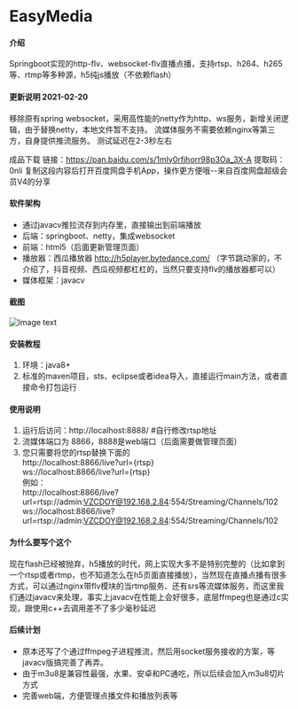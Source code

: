 
# EasyMedia

#### 介绍
Springboot实现的http-flv、websocket-flv直播点播，支持rtsp、h264、h265等、rtmp等多种源，h5纯js播放（不依赖flash）

#### 更新说明 2021-02-20
移除原有spring websocket，采用高性能的netty作为http、ws服务，新增关闭逻辑，由于替换netty，本地文件暂不支持。
流媒体服务不需要依赖nginx等第三方，自身提供推流服务。
测试延迟在2-3秒左右

成品下载
链接：https://pan.baidu.com/s/1mIy0rfjhorr98p3Oa_3X-A 
提取码：0nli 
复制这段内容后打开百度网盘手机App，操作更方便哦--来自百度网盘超级会员V4的分享


#### 软件架构
* 通过javacv推拉流存到内存里，直接输出到前端播放
* 后端：springboot、netty，集成websocket
* 前端：html5（后面更新管理页面）
* 播放器：西瓜播放器 http://h5player.bytedance.com/ （字节跳动家的，不介绍了，抖音视频、西瓜视频都杠杠的，当然只要支持flv的播放器都可以）
* 媒体框架：javacv

#### 截图
![Image text](https://img-blog.csdnimg.cn/img_convert/e8944fb7e61fbead2e773edfd6beeaf6.png)


#### 安装教程

1.  环境：java8+
2.  标准的maven项目，sts、eclipse或者idea导入，直接运行main方法，或者直接命令打包运行

#### 使用说明

1.  运行后访问：http://localhost:8888/  #自行修改rtsp地址
2.  流媒体端口为 8866，8888是web端口（后面需要做管理页面）
3.  您只需要将您的rtsp替换下面的 <br/>
    http://localhost:8866/live?url={rtsp} <br/>
    ws://localhost:8866/live?url={rtsp} <br/>
    例如：<br/>
    http://localhost:8866/live?url=rtsp://admin:VZCDOY@192.168.2.84:554/Streaming/Channels/102 <br/>
    ws://localhost:8866/live?url=rtsp://admin:VZCDOY@192.168.2.84:554/Streaming/Channels/102 <br/>


#### 为什么要写个这个
现在flash已经被抛弃，h5播放的时代，网上实现大多不是特别完整的（比如拿到一个rtsp或者rtmp，也不知道怎么在h5页面直接播放），当然现在直播点播有很多方式，可以通过nginx带flv模块的当rtmp服务、还有srs等流媒体服务，而这里我们通过javacv来处理，事实上javacv在性能上会好很多，底层ffmpeg也是通过c实现，跟使用c++去调用差不了多少毫秒延迟


#### 后续计划
* 原本还写了个通过ffmpeg子进程推流，然后用socket服务接收的方案，等javacv版搞完善了再弄。
* 由于m3u8是兼容性最强，水果、安卓和PC通吃，所以后续会加入m3u8切片方式
* 完善web端，方便管理点播文件和播放列表等

